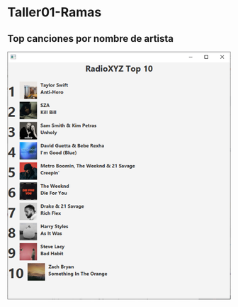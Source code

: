 # Taller01-Ramas

## Top canciones por nombre de artista
![Top canciones con nombre de artista](Top-canciones-artista.png)